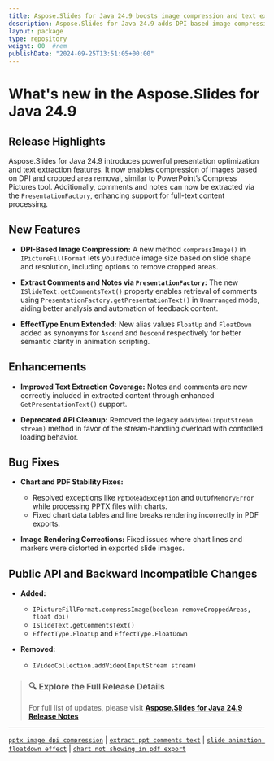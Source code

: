 ```yaml
---
title: Aspose.Slides for Java 24.9 boosts image compression and text extraction
description: Aspose.Slides for Java 24.9 adds DPI-based image compression, note/comment text extraction, and improves PDF and image export reliability.
layout: package
type: repository
weight: 00	#rem
publishDate: "2024-09-25T13:51:05+00:00"
---
```


# What's new in the Aspose.Slides for Java 24.9

## Release Highlights

Aspose.Slides for Java 24.9 introduces powerful presentation optimization and text extraction features. It now enables compression of images based on DPI and cropped area removal, similar to PowerPoint’s Compress Pictures tool. Additionally, comments and notes can now be extracted via the `PresentationFactory`, enhancing support for full-text content processing.

## New Features

- **DPI-Based Image Compression:**
  A new method `compressImage()` in `IPictureFillFormat` lets you reduce image size based on slide shape and resolution, including options to remove cropped areas.

- **Extract Comments and Notes via `PresentationFactory`:**
  The new `ISlideText.getCommentsText()` property enables retrieval of comments using `PresentationFactory.getPresentationText()` in `Unarranged` mode, aiding better analysis and automation of feedback content.

- **EffectType Enum Extended:**
  New alias values `FloatUp` and `FloatDown` added as synonyms for `Ascend` and `Descend` respectively for better semantic clarity in animation scripting.

## Enhancements

- **Improved Text Extraction Coverage:**
  Notes and comments are now correctly included in extracted content through enhanced `GetPresentationText()` support.

- **Deprecated API Cleanup:**
  Removed the legacy `addVideo(InputStream stream)` method in favor of the stream-handling overload with controlled loading behavior.

## Bug Fixes

- **Chart and PDF Stability Fixes:**
  - Resolved exceptions like `PptxReadException` and `OutOfMemoryError` while processing PPTX files with charts.
  - Fixed chart data tables and line breaks rendering incorrectly in PDF exports.

- **Image Rendering Corrections:**
  Fixed issues where chart lines and markers were distorted in exported slide images.

## Public API and Backward Incompatible Changes

- **Added:**
  - `IPictureFillFormat.compressImage(boolean removeCroppedAreas, float dpi)`
  - `ISlideText.getCommentsText()`
  - `EffectType.FloatUp` and `EffectType.FloatDown`

- **Removed:**
  - `IVideoCollection.addVideo(InputStream stream)`

> ### 🔍 Explore the Full Release Details
>
> For full list of updates, please visit **[Aspose.Slides for Java 24.9 Release Notes](https://releases.aspose.com/slides/java/release-notes/2024/aspose-slides-for-java-24-9-release-notes/)**

---

[`pptx image dpi compression`](https://search.aspose.com/q/pptx-image-dpi-compression.html) | [`extract ppt comments text`](https://search.aspose.com/q/extract-ppt-comments-text.html) | [`slide animation floatdown effect`](https://search.aspose.com/q/slide-animation-floatdown-effect.html) | [`chart not showing in pdf export`](https://search.aspose.com/q/chart-not-showing-in-pdf-export.html)
